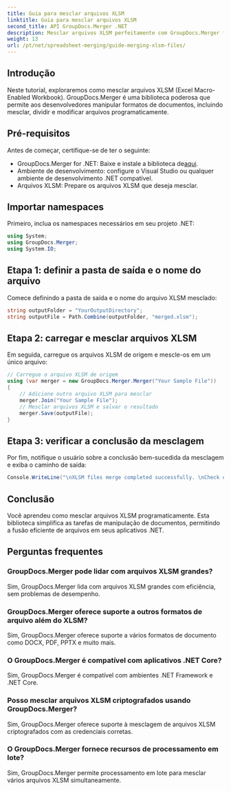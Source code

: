 ```yaml
---
title: Guia para mesclar arquivos XLSM
linktitle: Guia para mesclar arquivos XLSM
second_title: API GroupDocs.Merger .NET
description: Mesclar arquivos XLSM perfeitamente com GroupDocs.Merger for .NET. Combine pastas de trabalho do Excel de maneira eficiente e programática. Aprimore seus recursos de manipulação de documentos.
weight: 13
url: /pt/net/spreadsheet-merging/guide-merging-xlsm-files/
---
```

## Introdução
Neste tutorial, exploraremos como mesclar arquivos XLSM (Excel Macro-Enabled Workbook). GroupDocs.Merger é uma biblioteca poderosa que permite aos desenvolvedores manipular formatos de documentos, incluindo mesclar, dividir e modificar arquivos programaticamente.
## Pré-requisitos
Antes de começar, certifique-se de ter o seguinte:
-  GroupDocs.Merger for .NET: Baixe e instale a biblioteca de[aqui](https://releases.groupdocs.com/merger/net/).
- Ambiente de desenvolvimento: configure o Visual Studio ou qualquer ambiente de desenvolvimento .NET compatível.
- Arquivos XLSM: Prepare os arquivos XLSM que deseja mesclar.

## Importar namespaces
Primeiro, inclua os namespaces necessários em seu projeto .NET:
```csharp
using System; 
using GroupDocs.Merger;
using System.IO;
```
## Etapa 1: definir a pasta de saída e o nome do arquivo
Comece definindo a pasta de saída e o nome do arquivo XLSM mesclado:
```csharp
string outputFolder = "YourOutputDirectory";
string outputFile = Path.Combine(outputFolder, "merged.xlsm");
```
## Etapa 2: carregar e mesclar arquivos XLSM
Em seguida, carregue os arquivos XLSM de origem e mescle-os em um único arquivo:
```csharp
// Carregue o arquivo XLSM de origem
using (var merger = new GroupDocs.Merger.Merger("Your Sample File"))
{
    // Adicione outro arquivo XLSM para mesclar
    merger.Join("Your Sample File");
    // Mesclar arquivos XLSM e salvar o resultado
    merger.Save(outputFile);
}
```
## Etapa 3: verificar a conclusão da mesclagem
Por fim, notifique o usuário sobre a conclusão bem-sucedida da mesclagem e exiba o caminho de saída:
```csharp
Console.WriteLine("\nXLSM files merge completed successfully. \nCheck output in {0}", outputFolder);
```

## Conclusão
Você aprendeu como mesclar arquivos XLSM programaticamente. Esta biblioteca simplifica as tarefas de manipulação de documentos, permitindo a fusão eficiente de arquivos em seus aplicativos .NET.

## Perguntas frequentes
### GroupDocs.Merger pode lidar com arquivos XLSM grandes?
Sim, GroupDocs.Merger lida com arquivos XLSM grandes com eficiência, sem problemas de desempenho.
### GroupDocs.Merger oferece suporte a outros formatos de arquivo além do XLSM?
Sim, GroupDocs.Merger oferece suporte a vários formatos de documento como DOCX, PDF, PPTX e muito mais.
### O GroupDocs.Merger é compatível com aplicativos .NET Core?
Sim, GroupDocs.Merger é compatível com ambientes .NET Framework e .NET Core.
### Posso mesclar arquivos XLSM criptografados usando GroupDocs.Merger?
Sim, GroupDocs.Merger oferece suporte à mesclagem de arquivos XLSM criptografados com as credenciais corretas.
### O GroupDocs.Merger fornece recursos de processamento em lote?
Sim, GroupDocs.Merger permite processamento em lote para mesclar vários arquivos XLSM simultaneamente.